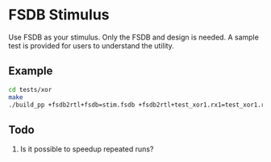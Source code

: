 # FSDB Stimulus
Use FSDB as your stimulus. Only the FSDB and design is needed. A sample test is provided for users to understand the utility.

## Example
```bash
cd tests/xor
make
./build_pp +fsdb2rtl+fsdb=stim.fsdb +fsdb2rtl+test_xor1.rx1=test_xor1.rx1
```

## Todo
1. Is it possible to speedup repeated runs?
